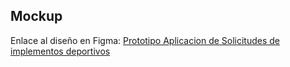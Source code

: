 ## Mockup

Enlace al diseño en Figma: [Prototipo Aplicacion de Solicitudes de implementos deportivos](https://www.figma.com/design/Nt6CfphDvh4imS2zQrszlc/Aplicaci%C3%B3n---GESTI%C3%93N-DE-PRESTAMOS-DE-IMPLEMENTOS-DEPORTIVOS?node-id=0-1&t=W7Ts0WZ6LqpRSZNc-1)
